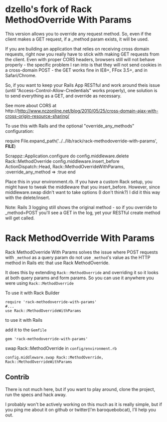 dzello's fork of Rack MethodOverride With Params
===============================
This version allows you to override any request method. So,
even if the client makes a GET request, if a _method param
exists, it will be used.

If you are building an application that relies on receiving
cross domain requests, right now you really have to stick with
making GET requests from the client. Even with proper CORS headers,
browsers still will not behave properly - the specific problem
I ran into is that they will not send cookies in a cross-domain
POST - the GET works fine in IE8+, FFox 3.5+, and in Safari/Chrome.

So, if you want to keep your Rails App RESTful and work around theis
issue (until "Access-Control-Allow-Credentials" works properly),
one solution is to send everything as a GET, and override as necessary.

See more about CORS at http://http://www.nczonline.net/blog/2010/05/25/cross-domain-ajax-with-cross-origin-resource-sharing/

To use this with Rails and the optional "override_any_methods" configuration:

  require File.expand_path('../../lib/rack/rack-methodoverride-with-params', __FILE__)

  Scrappz::Application.configure do
    config.middleware.delete Rack::MethodOverride
    config.middleware.insert_before ActionDispatch::Head, Rack::MethodOverrideWithParams, :override_any_method => :true
  end

Place this in your environment.rb. If you have a custom Rack setup, you might have to tweak the middleware
that you insert_before. However, since middleware.swap didn't want to take options (I don't think?)
I did it this way with the delete/insert.

Note: Rails 3 logging still shows the original method - so if you override to _method=POST you'll
see a GET in the log, yet your RESTful create method will get called.


Rack MethodOverride With Params
===============================
Rack MethodOverride With Params solves the issue where POST requests with `_method` as a query param do not use `_method`'s value as the HTTP method in Rails etc that use Rack MethodOverride.

It does this by extending `Rack::MethodOverride` and overriding it so it looks at both query params and form params. So you can use it anywhere you were using `Rack::MethodOverride`

To use it with Rack Builder

    require 'rack-methodoverride-with-params'
    #...
    use Rack::MethodOverrideWithParams

to use it with Rails

add it to the `Gemfile`

    gem 'rack-methodoverride-with-params'

swap Rack::MethodOverride in `config/environment.rb`

    config.middleware.swap Rack::MethodOverride, Rack::MethodOverrideWithParams
Contrib
---------------
There is not much here, but if you want to play around, clone the project, run the specs and hack away.

I probably won't be actively working on this much as it is really simple, but if you ping me about it on github or twitter(I'm baroquebobcat), I'll help you out.